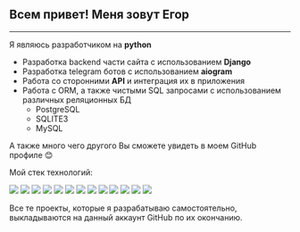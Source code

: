 ## Всем привет! Меня зовут Егор
___
Я являюсь разработчиком на **python**
* Разработка backend части сайта с использованием **Django**
* Разработка telegram ботов с использованием **aiogram**
* Работа со сторонними **API** и интеграция их в приложения
* Работа с ORM, а также чистыми SQL запросами с использованием различных реляционных БД
  * PostgreSQL
  * SQLITE3
  * MySQL

А также много чего другого Вы сможете увидеть в моем GitHub профиле :blush:

Мой стек технологий:

![](https://img.shields.io/badge/Python-1a1a1a?style=for-the-badge&logo=Python&logoColor=yellow)
![](https://img.shields.io/badge/Django-1a1a1a?style=for-the-badge&logo=Django&logoColor=green)
![](https://img.shields.io/badge/Git-1a1a1a?style=for-the-badge&logo=Git&logoColor=red)
![](https://img.shields.io/badge/GitHub-1a1a1a?style=for-the-badge&logo=GitHub&logoColor=white)
![](https://img.shields.io/badge/SQLite-1a1a1a?style=for-the-badge&logo=SQLite&logoColor=blue)
![](https://img.shields.io/badge/PostgreSQL-1a1a1a?style=for-the-badge&logo=PostgreSQL&logoColor=blue)
![](https://img.shields.io/badge/Mysql-1a1a1a?style=for-the-badge&logo=Mysql&logoColor=blue)
![](https://img.shields.io/badge/aiogram-1a1a1a?style=for-the-badge&logo=RobotFramework&logoColor=blue)
![](https://img.shields.io/badge/html-1a1a1a?style=for-the-badge&logo=html5&logoColor=red)
![](https://img.shields.io/badge/CSS-1a1a1a?style=for-the-badge&logo=css3&logoColor=blue)
![](https://img.shields.io/badge/Linux-1a1a1a?style=for-the-badge&logo=Linux&logoColor=green)
![](https://img.shields.io/badge/BOOTSTRAP-1a1a1a?style=for-the-badge&logo=BOOTSTRAP&logoColor=pink)
![](https://img.shields.io/badge/env-1a1a1a?style=for-the-badge&logo=.env&logoColor=ed8218)

Все те проекты, которые я разрабатываю самостоятельно, 
выкладываются на данный аккаунт GitHub по их окончанию.
